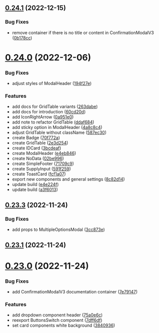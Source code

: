 ## [0.24.1](https://github.com/idbi/components/compare/v0.24.0...v0.24.1) (2022-12-15)


### Bug Fixes

* remove container if there is no title or content in ConfirmationModalV3 ([0b178cc](https://github.com/idbi/components/commit/0b178cc4b6e35a23f3cccffe23c9ac0cd35e0462))



# [0.24.0](https://github.com/idbi/components/compare/v0.23.3...v0.24.0) (2022-12-06)


### Bug Fixes

* adjust styles of ModalHeader ([194f27e](https://github.com/idbi/components/commit/194f27e46387ff4cc16df3443f14816eba056506))


### Features

* add docs for GridTable variants ([263dabe](https://github.com/idbi/components/commit/263dabecbc645a4cb9f473d7c73b3f6404773b2f))
* add docs for introduction ([60cd20d](https://github.com/idbi/components/commit/60cd20dfb34e4071068f8e66ac1be71e8a775c69))
* add IconRightArrow ([0a951e0](https://github.com/idbi/components/commit/0a951e058cd9f7b3b11b1b1f7e346bb61b7ff2ee))
* add note to refactor GridTable ([ddaf684](https://github.com/idbi/components/commit/ddaf684e5834c024dc922cbf5e3185332dcc80f8))
* add sticky option in ModalHeader ([4a8c8c4](https://github.com/idbi/components/commit/4a8c8c4b1dff08a855d92be40c3b14a16d643578))
* adjust GridTable without className ([587ec30](https://github.com/idbi/components/commit/587ec30e07c0bf3b7d3c2afb6bd2a1eb2293aab0))
* create Badge ([70f772a](https://github.com/idbi/components/commit/70f772a052fae7f79825d1e1c4e2324fed03cd94))
* create GridTable ([2e3d254](https://github.com/idbi/components/commit/2e3d254816695d5889915f9dbb23ab4db5a6c3d7))
* create IDCard ([3bcdeaf](https://github.com/idbi/components/commit/3bcdeafdc4a13fb156a5ac51ade8a6d4427f1ede))
* create ModalHeader ([e4eb846](https://github.com/idbi/components/commit/e4eb8469b332ae69666ef093f6d8ef3661e68cfb))
* create NoData ([02be996](https://github.com/idbi/components/commit/02be996fa0736b0418486ac976083b2592bec6f8))
* create SimpleFooter ([71709c9](https://github.com/idbi/components/commit/71709c9a16e082f700590b044f07d4f90fe12c49))
* create SupplyInput ([591f259](https://github.com/idbi/components/commit/591f2594cff9cc70c9610d03be49d53b9e447708))
* create ToastCard ([fcf1a07](https://github.com/idbi/components/commit/fcf1a07950eaba341be69b23e62fc93e7e331fef))
* export new components and general settings ([8c82d14](https://github.com/idbi/components/commit/8c82d144a0132a89eba9485f74e8632b469efa56))
* update build ([e4e224f](https://github.com/idbi/components/commit/e4e224f445a59f8ae2a2cd5a1d071b20265bc471))
* update build ([a3f6013](https://github.com/idbi/components/commit/a3f6013fefc7682d796072a398adaf8d07bad638))



## [0.23.3](https://github.com/idbi/components/compare/v0.23.1...v0.23.3) (2022-11-24)


### Bug Fixes

* add props to MultipleOptionsModal ([3cc873e](https://github.com/idbi/components/commit/3cc873eb0645d85d3aa5923249c7ae6e6a455d5b))



## [0.23.1](https://github.com/idbi/components/compare/v0.23.0...v0.23.1) (2022-11-24)



# [0.23.0](https://github.com/idbi/components/compare/v0.22.0...v0.23.0) (2022-11-24)


### Bug Fixes

* add ConfirmationModalV3 documentation container ([7e79147](https://github.com/idbi/components/commit/7e7914719765cceb14fd970acc468874ba9f2702))


### Features

* add dropdown component header ([75a0e6c](https://github.com/idbi/components/commit/75a0e6ce920f1d2fe48183be8797237831b1f9b4))
* reexport ButtonsSwitch component ([7dff6df](https://github.com/idbi/components/commit/7dff6df9fe3eaaf3759bd54467773b6e7e7c70c0))
* set card components white background ([3840936](https://github.com/idbi/components/commit/3840936e0309921c9f421f95d2314cd4986ec421))



